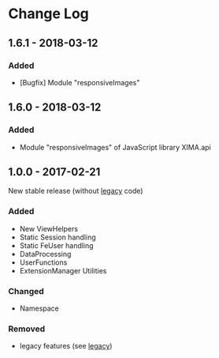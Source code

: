 # Change Log

## 1.6.1 - 2018-03-12

### Added
- [Bugfix] Module "responsiveImages"

## 1.6.0 - 2018-03-12

### Added
- Module "responsiveImages" of JavaScript library XIMA.api

## 1.0.0 - 2017-02-21
New stable release (without [legacy](https://github.com/xima-media/xm_tools/tree/legacy) code)  

### Added
- New ViewHelpers
- Static Session handling
- Static FeUser handling
- DataProcessing
- UserFunctions
- ExtensionManager Utilities

### Changed
- Namespace

### Removed
- legacy features (see [legacy](https://github.com/xima-media/xm_tools/tree/legacy))
